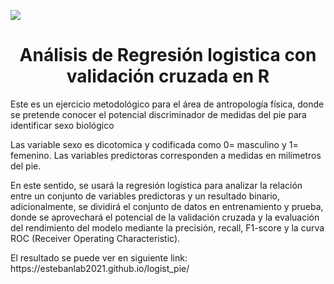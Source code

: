 <p align="left">
   <img src="https://img.shields.io/badge/STATUS-Completado-green">
</p>

<h1 align="center">Análisis de Regresión logistica con validación cruzada en R</h1>

<p>Este es un ejercicio metodológico para el área de antropología física, donde se pretende conocer el potencial discriminador de medidas del pie para identificar sexo biológico</p>

<p>Las variable sexo es dicotomica y codificada como 0= masculino y 1= femenino. Las variables predictoras corresponden a medidas en milímetros del pie.</p>

<p>En este sentido, se usará la regresión logística para analizar la relación entre un conjunto de variables predictoras y un resultado binario, adicionalmente, se dividirá el conjunto de datos en entrenamiento y prueba, donde se aprovechará el  potencial de la validación cruzada y la evaluación del rendimiento del modelo mediante la precisión, recall, F1-score y la curva ROC (Receiver Operating Characteristic).</p>

<p>El resultado se puede ver en siguiente link: https://estebanlab2021.github.io/logist_pie/ </p>
